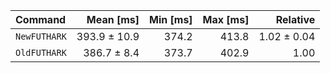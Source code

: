 | Command | Mean [ms] | Min [ms] | Max [ms] | Relative |
|:---|---:|---:|---:|---:|
| `NewFUTHARK` | 393.9 ± 10.9 | 374.2 | 413.8 | 1.02 ± 0.04 |
| `OldFUTHARK` | 386.7 ± 8.4 | 373.7 | 402.9 | 1.00 |
